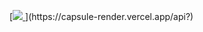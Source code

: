 [[<img src="https://capsule-render.vercel.app/api?type=cylinder&color=pink&height=200&section=header&text=danbi Github&fontSize=90" />
](https://capsule-render.vercel.app/api?)](https://capsule-render.vercel.app/api?)
<!--
**daneeb1/daneeb1** is a ✨ _special_ ✨ repository because its `README.md` (this file) appears on your GitHub profile.

Here are some ideas to get you started:

- 🔭 I’m currently working on ...
- 🌱 I’m currently learning ...
- 👯 I’m looking to collaborate on ...
- 🤔 I’m looking for help with ...
- 💬 Ask me about ...
- 📫 How to reach me: ...
- 😄 Pronouns: ...
- ⚡ Fun fact: ...
-->
